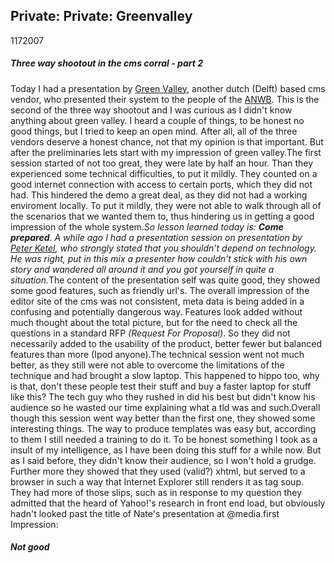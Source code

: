 <article><h1>Private: Private: Greenvalley</h1><time><span class="day">11</span><span class="month">7</span><span class="year">2007</span></time><h5>Three way shootout in the cms corral - part 2</h5>Today I had a presentation by <a href="http://www.greenvalley.nl/" title="Green vally website">Green Valley</a>, another dutch (Delft) based cms vendor, who presented their system to the people of the <a href="http://www.anwb.nl/">ANWB</a>. This is the second of the three way shootout and I was curious as I didn't know anything about green valley. I heard a couple of things, to be honest no good things, but I tried to keep an open mind. After all, all of the three vendors deserve a honest chance, not that my opinion is that important. But after the preliminaries lets start with my impression of green valley.<!--more-->The first session started of not too great, they were late by half an hour. Than they experienced some technical difficulties, to put it mildly. They counted on a good internet connection with access to certain ports, which they did not had. This hindered the demo a great deal, as they did not had a working enviroment locally. To put it mildly, they were not able to walk through all of the scenarios that we wanted them to, thus hindering us in getting a good impression of the whole system.<em>So lesson learned today is: <strong>Come prepared</strong>. A while ago I had a presentation session on presentation by <a href="http://www.peterketel.nl/">Peter Ketel</a>, who strongly stated that you shouldn't depend on technology. He was right, put in this mix a presenter how couldn't stick with his own story and wandered all around it and you got yourself in quite a situation.</em>The content of the presentation self was quite good, they showed some good features, such as friendly url's. The overall impression of the editor site of the cms was not consistent, meta data is being added in a confusing and potentially dangerous way. Features look added without much thought about the total picture, but for the need to check all the questions in a standard RFP<em> (Request For Proposal)</em>. So they did not necessarily added to the usability of the product, better fewer but balanced features than more (Ipod anyone).The technical session went not much better, as they still were not able to overcome the limitations of the technique and had brought a slow laptop. This happened to hippo too, why is that, don't these people test their stuff and buy a faster laptop for stuff like this? The tech guy who they rushed in did his best but didn't know his audience so he wasted our time explaining what a tld was and such.Overall though this session went way better than the first one, they showed some interesting things. The way to produce templates was easy but, according to them I still needed a training to do it. To be honest something I took as a insult of my intelligence, as I have been doing this stuff for a while now. But as I said before, they didn't know their audience, so I  won't hold a grudge. Further more they showed that they used (valid?) xhtml, but served to a browser in such a way that Internet Explorer still renders it as tag soup. They had more of those slips, such as in response to my question they admitted that the heard of Yahoo!'s research in front end load, but obviously hadn't looked past the title of Nate's presentation at @media.first Impression:<h5>Not good</h5></article>